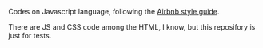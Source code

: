 Codes on Javascript language, following the [Airbnb style guide](https://github.com/airbnb/javascript/tree/master/es5).

There are JS and CSS code among the HTML, I know, but this reposifory is just for tests.